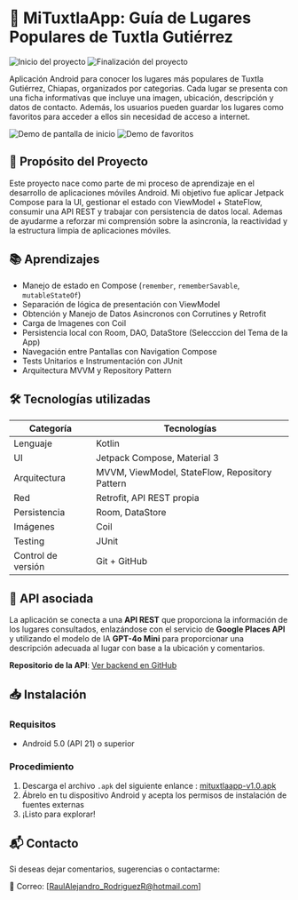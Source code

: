 # 📱 MiTuxtlaApp: Guía de Lugares Populares de Tuxtla Gutiérrez
![Inicio del proyecto](https://img.shields.io/badge/Inicio-Marzo%202025-blue)
![Finalización del proyecto](https://img.shields.io/badge/Finalizado-Abril%202025-green)

Aplicación Android para conocer los lugares más populares de Tuxtla Gutiérrez, Chiapas, organizados por categorias. Cada lugar se presenta con una ficha informativas que incluye una imagen, ubicación, descripción y datos de contacto. Además, los usuarios pueden guardar los lugares como favoritos para acceder a ellos sin necesidad de acceso a internet.

![Demo de pantalla de inicio](./assets/demo-home.gif)
![Demo de favoritos](./assets/demo-favoritos.gif)

## 🎯 Propósito del Proyecto
Este proyecto nace como parte de mi proceso de aprendizaje en el desarrollo de aplicaciones móviles Android. Mi objetivo fue aplicar Jetpack Compose para la UI, gestionar el estado con ViewModel + StateFlow, consumir una API REST y trabajar con persistencia de datos local. Ademas de ayudarme a reforzar mi comprensión sobre la asincronía, la reactividad y la estructura limpia de aplicaciones móviles.

## 📚 Aprendizajes
- Manejo de estado en Compose (`remember`, `rememberSavable`, `mutableStateOf`)
- Separación de lógica de presentación con ViewModel
- Obtención y Manejo de Datos Asincronos con Corrutines y Retrofit
- Carga de Imagenes con Coil
- Persistencia local con Room, DAO, DataStore (Selecccion del Tema de la App)
- Navegación entre Pantallas con Navigation Compose
- Tests Unitarios e Instrumentación con JUnit
- Arquitectura MVVM y Repository Pattern

## 🛠️ Tecnologías utilizadas
| Categoría         | Tecnologías                         |
|------------------|-------------------------------------|
| Lenguaje          | Kotlin                              |
| UI                | Jetpack Compose, Material 3         |
| Arquitectura      | MVVM, ViewModel, StateFlow, Repository Pattern          |
| Red               | Retrofit, API REST propia           |
| Persistencia      | Room, DataStore                     |
| Imágenes          | Coil                                |
| Testing           | JUnit                               |
| Control de versión| Git + GitHub                        |

## 🔗 API asociada
La aplicación se conecta a una **API REST** que proporciona la información de los lugares consultados, enlazándose con el servicio de **Google Places API** y utilizando el modelo de IA **GPT-4o Mini** para proporcionar una descripción adecuada al lugar con base a la ubicación y comentarios.

**Repositorio de la API**: [Ver backend en GitHub](https://github.com/EonOohx/mituxtla-api)

## 📥 Instalación
### Requisitos
- Android 5.0 (API 21) o superior

### Procedimiento
1. Descarga el archivo `.apk` del siguiente enlance :
[mituxtlaapp-v1.0.apk](https://github.com/EonOohx/mituxtla-app/releases/download/v1.0.0/mituxtlaapp-release.apk)
2. Ábrelo en tu dispositivo Android y acepta los permisos de instalación de fuentes externas
3. ¡Listo para explorar!

## 📬 Contacto

Si deseas dejar comentarios, sugerencias o contactarme:

📧 Correo: [RaulAlejandro_RodriguezR@hotmail.com]

